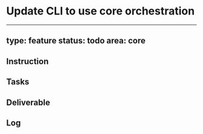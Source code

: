 # Update CLI to use core orchestration

---
type: feature
status: todo
area: core
---


## Instruction

## Tasks

## Deliverable

## Log
